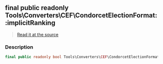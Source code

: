 ## final public readonly Tools\Converters\CEF\CondorcetElectionFormat::implicitRanking

> [Read it at the source](https://github.com/julien-boudry/Condorcet/blob/master/src/Tools/Converters/CEF/CondorcetElectionFormat.php#L17)

### Description    

```php
final public readonly bool Tools\Converters\CEF\CondorcetElectionFormat->implicitRanking 
```


    